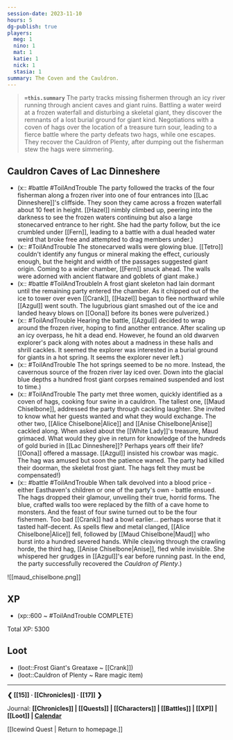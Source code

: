 ```yaml
---
session-date: 2023-11-10
hours: 5
dg-publish: true
players: 
  meg: 1
  nino: 1
  mat: 1
  katie: 1
  nick: 1
  stasia: 1
summary: The Coven and the Cauldron.
---
```


> **`=this.summary`**
> The party tracks missing fishermen through an icy river running through ancient caves and giant ruins. Battling a water weird at a frozen waterfall and disturbing a skeletal giant, they discover the remnants of a lost burial ground for giant kind. Negotiations with a coven of hags over the location of a treasure turn sour, leading to a fierce battle where the party defeats two hags, while one escapes. They recover the Cauldron of Plenty, after dumping out the fisherman stew the hags were simmering.

## Cauldron Caves of Lac Dinneshere
- (x:: #battle #ToilAndTrouble The party followed the tracks of the four fisherman along a frozen river into one of four entrances into [[Lac Dinneshere]]'s cliffside. They soon they came across a frozen waterfall about 10 feet in height. [[Hazel]] nimbly climbed up, peering into the darkness to see the frozen waters continuing but also a large stonecarved entrance to her right. She had the party follow, but the ice crumbled under [[Fern]], leading to a battle with a dual headed water weird that broke free and attempted to drag members under.)
- (x:: #ToilAndTrouble The stonecarved walls were glowing blue. [[Tetro]] couldn't identify any fungus or mineral making the effect, curiously enough, but the height and width of the passages suggested giant origin. Coming to a wider chamber, [[Fern]] snuck ahead. The walls were adorned with ancient flatware and goblets of giant make.)
- (x::  #battle #ToilAndTroubleIn A frost giant skeleton had lain dormant until the remaining party entered the chamber. As it chipped out of the ice to tower over even [[Crank]], [[Hazel]] began to flee northward while [[Azgul]] went south. The lugubrious giant smashed out of the ice and landed heavy blows on [[Oona]] before its bones were pulverized.)
- (x:: #ToilAndTrouble Hearing the battle, [[Azgul]] decided to wrap around the frozen river, hoping to find another entrance. After scaling up an icy overpass, he hit a dead end. However, he found an old dwarven explorer's pack along with notes about a madness in these halls and shrill cackles. It seemed the explorer was interested in a burial ground for giants in a hot spring. It seems the explorer never left.)
- (x:: #ToilAndTrouble The hot springs seemed to be no more. Instead, the cavernous source of the frozen river lay iced over. Down into the glacial blue depths a hundred frost giant corpses remained suspended and lost to time.)
- (x:: #ToilAndTrouble The party met three women, quickly identified as a coven of hags, cooking four swine in a cauldron. The tallest one, [[Maud Chiselbone]], addressed the party through cackling laughter. She invited to know what her guests wanted and what they would exchange. The other two, [[Alice Chiselbone|Alice]] and [[Anise Chiselbone|Anise]] cackled along. When asked about the [[White Lady]]'s treasure, Maud grimaced. What would they give in return for knowledge of the hundreds of gold buried in [[Lac Dinneshere]]? Perhaps years off their life? [[Oona]] offered a massage. [[Azgul]] insisted his crowbar was magic. The hag was amused but soon the patience waned. The party had killed their doorman, the skeletal frost giant. The hags felt they must be compensated!)
- (x:: #battle #ToilAndTrouble  When talk devolved into a blood price - either Easthaven's children or one of the party's own - battle ensued. The hags dropped their glamour, unveiling their true, horrid forms. The blue, crafted walls too were replaced by the filth of a cave home to monsters. And the feast of four swine turned out to be the four fishermen. Too bad [[Crank]] had a bowl earlier... perhaps worse that it tasted half-decent. As spells flew and metal clanged, [[Alice Chiselbone|Alice]] fell, followed by [[Maud Chiselbone|Maud]] who burst into a hundred severed hands. While cleaving through the crawling horde, the third hag, [[Anise Chiselbone|Anise]], fled while invisible. She whispered her grudges in [[Azgul]]'s ear before running past. In the end, the party successfully recovered the *Cauldron of Plenty*.)

![[maud_chiselbone.png]]


## XP
- (xp::600 ~ #ToilAndTrouble COMPLETE)

Total XP: 5300

## Loot
- (loot::Frost Giant's Greataxe ~ [[Crank]])
- (loot::Cauldron of Plenty ~ Rare magic item)


---
**❮ [[15]] · [[Chronicles]] ·  [[17]] ❯**

Journal: **[[Chronicles]] | [[Quests]] |  [[Characters]] | [[Battles]] | [[XP]] | [[Loot]] | [Calendar](https://app.fantasy-calendar.com/calendars/38f9e3f5098bac1f655a4fb4241f35eb)**

[[Icewind Quest | Return to homepage.]]

